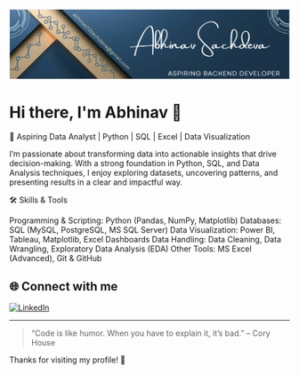 <img src="https://github.com/abhinav1-del/abhinav1-del/blob/541cc85a8157b602c305ca6f2fd0bcdf8e603675/new%20linkedin.png">


# Hi there, I'm Abhinav 👋

🚀 Aspiring Data Analyst | Python | SQL | Excel | Data Visualization

I’m passionate about transforming data into actionable insights that drive decision-making. With a strong foundation in Python, SQL, and Data Analysis techniques, I enjoy exploring datasets, uncovering              patterns, and presenting results in a clear and impactful way.

🛠️ Skills & Tools

Programming & Scripting: Python (Pandas, NumPy, Matplotlib)
Databases: SQL (MySQL, PostgreSQL, MS SQL Server)
Data Visualization: Power BI, Tableau, Matplotlib, Excel Dashboards
Data Handling: Data Cleaning, Data Wrangling, Exploratory Data Analysis (EDA)
Other Tools: MS Excel (Advanced), Git & GitHub

## 🌐 Connect with me
[![LinkedIn](https://img.shields.io/badge/LinkedIn-blue?style=flat-square&logo=linkedin)](https://www.linkedin.com/in/abhinav-sachdeva-6b7909318/)

---

> “Code is like humor. When you have to explain it, it’s bad.” – Cory House

Thanks for visiting my profile! 🚀
